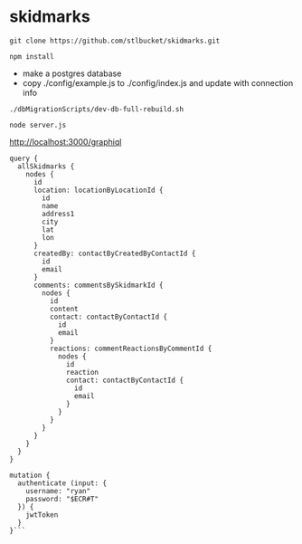 # skidmarks

```
git clone https://github.com/stlbucket/skidmarks.git
```

```
npm install
```

- make a postgres database
- copy ./config/example.js to ./config/index.js and update with connection info

```
./dbMigrationScripts/dev-db-full-rebuild.sh
```

```
node server.js
```

<a href="http://localhost:3000/graphiql">http://localhost:3000/graphiql</a>

```
query {
  allSkidmarks {
    nodes {
      id
      location: locationByLocationId {
        id
        name
        address1
        city
        lat
        lon
      }
      createdBy: contactByCreatedByContactId {
        id
        email
      }
      comments: commentsBySkidmarkId {
        nodes {
          id
          content
          contact: contactByContactId {
            id
            email
          }
          reactions: commentReactionsByCommentId {
            nodes {
              id
              reaction
              contact: contactByContactId {
                id
                email
              }
            }
          }
        }
      }
    }
  }
}
```


```
mutation {
  authenticate (input: {
    username: "ryan"
    password: "$ECR#T"
  }) {
    jwtToken
  }
}```
